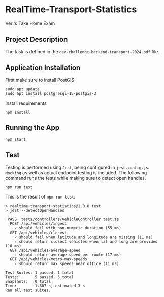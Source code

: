 # RealTime-Transport-Statistics
Veri's Take Home Exam

## Project Description
The task is defined in the `dev-challenge-backend-transport-2024.pdf` file.

## Application Installation
First make sure to install PostGIS
```
sudo apt update
sudo apt install postgresql-15-postgis-3
```

Install requirements
```
npm install
```

## Running the App
```
npm start
```

## Test
Testing is performed using `Jest`, being configured in `jest.config.js`. `Mocking` as well as actual endpoint testing is included. The following command runs the tests while making sure to detect open handles.
```
npm run test
```

This is the result of `npm run test`:
```
> realtime-transport-statistics@1.0.0 test
> jest --detectOpenHandles

 PASS  tests/controllers/vehicleController.test.ts
  POST /api/vehicles/ingest
    ✓ should fail with non-numeric duration (55 ms)
  GET /api/vehicles/closest
    ✓ should fail when latitude and longitude are missing (11 ms)
    ✓ should return closest vehicles when lat and long are provided (10 ms)
  GET /api/vehicles/average-speed
    ✓ should return average speed per route (17 ms)
  GET /api/vehicles/metro-max-speeds
    ✓ should return max speeds near office (11 ms)

Test Suites: 1 passed, 1 total
Tests:       5 passed, 5 total
Snapshots:   0 total
Time:        1.607 s, estimated 3 s
Ran all test suites.
```
